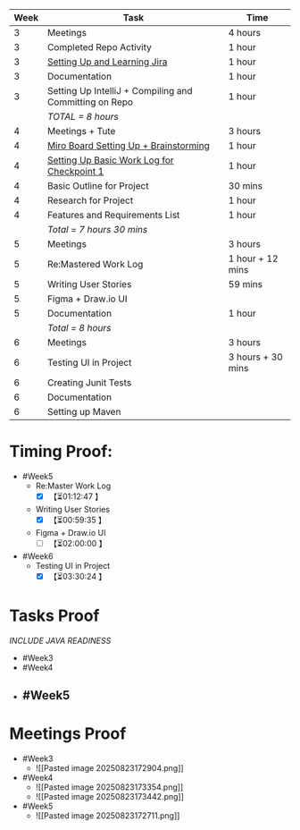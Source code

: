 | **Week** | **Task**                                                                                                                                                          | **Time**          |
| -------- | ----------------------------------------------------------------------------------------------------------------------------------------------------------------- | ----------------- |
| 3        | Meetings                                                                                                                                                          | 4 hours           |
| 3        | Completed Repo Activity                                                                                                                                           | 1 hour            |
| 3        | [Setting Up and Learning Jira](https://softwarecab302.atlassian.net/jira/software/projects/SCRUM/summary)                                                         | 1 hour            |
| 3        | Documentation                                                                                                                                                     | 1 hour            |
| 3        | Setting Up IntelliJ + Compiling and Committing on Repo                                                                                                            | 1 hour            |
|          | *TOTAL = 8 hours*                                                                                                                                                 |                   |
| 4        | Meetings + Tute                                                                                                                                                   | 3 hours           |
| 4        | [Miro Board Setting Up + Brainstorming](https://miro.com/app/board/uXjVJTioquY=/)                                                                                 | 1 hour            |
| 4        | [Setting Up Basic Work Log for Checkpoint 1](https://docs.google.com/document/d/1L9IiitUAt8Bo-wTfecQ8EK1HEUp3s1QUE8nfyZk508M/edit?tab=t.0#heading=h.scivdxegvvoe) | 1 hour            |
| 4        | Basic Outline for Project                                                                                                                                         | 30 mins           |
| 4        | Research for Project                                                                                                                                              | 1 hour            |
| 4        | Features and Requirements List                                                                                                                                    | 1 hour            |
|          | *Total = 7 hours 30 mins*                                                                                                                                         |                   |
| 5        | Meetings                                                                                                                                                          | 3 hours           |
| 5        | Re:Mastered Work Log                                                                                                                                              | 1 hour + 12 mins  |
| 5        | Writing User Stories                                                                                                                                              | 59 mins           |
| 5        | Figma + Draw.io UI                                                                                                                                                |                   |
| 5        | Documentation                                                                                                                                                     | 1 hour            |
|          | *Total = 8 hours*                                                                                                                                                 |                   |
| 6        | Meetings                                                                                                                                                          | 3 hours           |
| 6        | Testing UI in Project                                                                                                                                             | 3 hours + 30 mins |
| 6        | Creating Junit Tests                                                                                                                                              |                   |
| 6        | Documentation                                                                                                                                                     |                   |
| 6        | Setting up Maven                                                                                                                                                  |                   |

# Timing Proof:
- #Week5
	- Re:Master Work Log
		- [x] <span class="timer-p" id="uUFXEfh" data-dur="4367" data-ts="1755934931">【⏳01:12:47 】</span> 
	- Writing User Stories
		- [x] <span class="timer-p" id="uUGg3C7" data-dur="3575" data-ts="1755938517">【⏳00:59:35 】</span> 
	- Figma + Draw.io UI
		- [ ] <span class="timer-r" id="uVkEDuy" data-dur="7200" data-ts="1756539052">【⏳02:00:00 】</span> 
- #Week6
	- Testing UI in Project
		- [x] <span class="timer-p" id="uVjNdds" data-dur="12624" data-ts="1756531800">【⏳03:30:24 】</span> 
# Tasks Proof
*INCLUDE JAVA READINESS*
- #Week3 
- #Week4 
- #Week5 
	- 
# Meetings Proof

- #Week3 
	- ![[Pasted image 20250823172904.png]]
- #Week4 
	- ![[Pasted image 20250823173354.png]]
	- ![[Pasted image 20250823173442.png]]
- #Week5
	- ![[Pasted image 20250823172711.png]]
